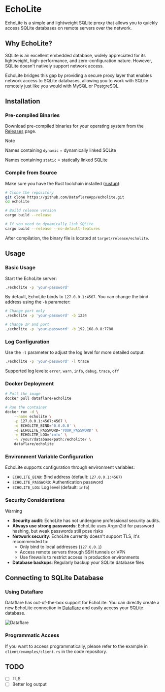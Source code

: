 # EchoLite

EchoLite is a simple and lightweight SQLite proxy that allows you to quickly access SQLite databases on remote servers over the network.

## Why EchoLite?

SQLite is an excellent embedded database, widely appreciated for its lightweight, high-performance, and zero-configuration nature. However, SQLite doesn't natively support network access.

EchoLite bridges this gap by providing a secure proxy layer that enables network access to SQLite databases, allowing you to work with SQLite remotely just like you would with MySQL or PostgreSQL.

## Installation

### Pre-compiled Binaries

Download pre-compiled binaries for your operating system from the [Releases](https://github.com/DataflareApp/echolite/releases) page.

> [!NOTE]
> Names containing `dynamic` = dynamically linked SQLite
> 
> Names containing `static` = statically linked SQLite

### Compile from Source

Make sure you have the Rust toolchain installed ([rustup](https://rustup.rs/)):

```bash
# Clone the repository
git clone https://github.com/DataflareApp/echolite.git
cd echolite

# Build release version
cargo build --release

# If you need to dynamically link SQLite
cargo build --release --no-default-features
```

After compilation, the binary file is located at `target/release/echolite`.

## Usage

### Basic Usage

Start the EchoLite server:

```bash
./echolite -p 'your-password'
```

By default, EchoLite binds to `127.0.0.1:4567`. You can change the bind address using the `-b` parameter:

```bash
# Change port only
./echolite -p 'your-password' -b 1234

# Change IP and port
./echolite -p 'your-password' -b 192.168.0.8:7788
```

### Log Configuration

Use the `-l` parameter to adjust the log level for more detailed output:

```bash
./echolite -p 'your-password' -l trace
```

Supported log levels: `error`, `warn`, `info`, `debug`, `trace`, `off`

### Docker Deployment

```bash
# Pull the image
docker pull dataflare/echolite

# Run the container
docker run -d \
    --name echolite \
    -p 127.0.0.1:4567:4567 \
    -e ECHOLITE_BIND='0.0.0.0' \
    -e ECHOLITE_PASSWORD='YOUR_PASSWORD' \
    -e ECHOLITE_LOG='info' \
    -v /your/database/path:/echolite/ \
    dataflare/echolite
```

### Environment Variable Configuration

EchoLite supports configuration through environment variables:

-   `ECHOLITE_BIND`: Bind address (default: `127.0.0.1:4567`)
-   `ECHOLITE_PASSWORD`: Authentication password
-   `ECHOLITE_LOG`: Log level (default: `info`)

### Security Considerations

> [!WARNING]
>
> -   **Security audit**: EchoLite has not undergone professional security audits.
> -   **Always use strong passwords**: EchoLite uses Argon2id for password hashing, but weak passwords still pose risks
> -   **Network security**: EchoLite currently doesn't support TLS, it's recommended to:
>     -   Only bind to local addresses (`127.0.0.1`)
>     -   Access remote servers through SSH tunnels or VPN
>     -   Use firewalls to restrict access in production environments
> -   **Database backups**: Regularly backup your SQLite database files

## Connecting to SQLite Database

### Using Dataflare

Dataflare has out-of-the-box support for EchoLite. You can directly create a new EchoLite connection in [Dataflare](https://dataflare.app) and easily access your SQLite database.

![Dataflare](https://github.com/user-attachments/assets/ee56dd92-b80c-4c7a-96bf-e17756f207bf)

### Programmatic Access

If you want to access programmatically, please refer to the example in `client/examples/client.rs` in the code repository.

## TODO

-   [ ] TLS
-   [ ] Better log output
